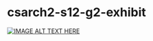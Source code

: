 # csarch2-s12-g2-exhibit

[![IMAGE ALT TEXT HERE](https://img.youtube.com/vi/wLY0i84Bhm8/0.jpg)](https://www.youtube.com/watch?v=wLY0i84Bhm8)

